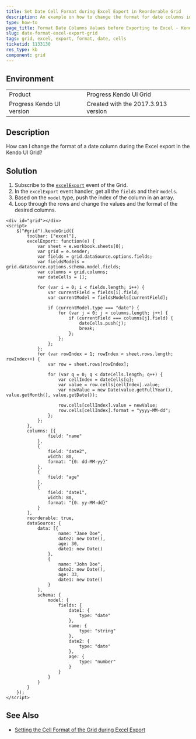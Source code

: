 ```yaml
---
title: Set Date Cell Format during Excel Export in Reorderable Grid
description: An example on how to change the format for date columns in a reorderable, dynamic Kendo UI Grid.
type: how-to
page_title: Format Date Columns Values before Exporting to Excel - Kendo UI Grid for jQuery
slug: date-format-excel-export-grid
tags: grid, excel, export, format, date, cells
ticketid: 1133130
res_type: kb
component: grid
---
```


## Environment

<table>
 <tr>
  <td>Product</td>
  <td>Progress Kendo UI Grid</td>
 </tr>
 <tr>
  <td>Progress Kendo UI version</td>
  <td>Created with the 2017.3.913 version</td>
 </tr>
</table>

## Description

How can I change the format of a date column during the Excel export in the Kendo UI Grid?

## Solution

1. Subscribe to the [`excelExport`](https://docs.telerik.com/kendo-ui/api/javascript/ui/grid/events/excelexport) event of the Grid.
1. In the `excelExport` event handler, get all the `fields` and their `models`.
1. Based on the `model` type, push the index of the column in an array.
1. Loop through the rows and change the values and the format of the desired columns.

```dojo
<div id="grid"></div>
<script>
    $("#grid").kendoGrid({
        toolbar: ["excel"],
        excelExport: function(e) {
            var sheet = e.workbook.sheets[0];
            var grid = e.sender;
            var fields = grid.dataSource.options.fields;
            var fieldsModels = grid.dataSource.options.schema.model.fields;
            var columns = grid.columns;
            var dateCells = [];

            for (var i = 0; i < fields.length; i++) {
                var currentField = fields[i].field;
                var currentModel = fieldsModels[currentField];

                if (currentModel.type === "date") {
                    for (var j = 0; j < columns.length; j++) {
                        if (currentField === columns[j].field) {
                            dateCells.push(j);
                            break;
                        };
                    };
                };
            };
            for (var rowIndex = 1; rowIndex < sheet.rows.length; rowIndex++) {
                var row = sheet.rows[rowIndex];

                for (var q = 0; q < dateCells.length; q++) {
                    var cellIndex = dateCells[q];
                    var value = row.cells[cellIndex].value;
                    var newValue = new Date(value.getFullYear(), value.getMonth(), value.getDate());

                    row.cells[cellIndex].value = newValue;
                    row.cells[cellIndex].format = "yyyy-MM-dd";
                };
            };
        },
        columns: [{
                field: "name"
            },
            {
                field: "date2",
                width: 80,
                format: "{0: dd-MM-yy}"
            },
            {
                field: "age"
            },
            {
                field: "date1",
                width: 80,
                format: "{0: yy-MM-dd}"
            }
        ],
        reorderable: true,
        dataSource: {
            data: [{
                    name: "Jane Doe",
                    date2: new Date(),
                    age: 30,
                    date1: new Date()
                },
                {
                    name: "John Doe",
                    date2: new Date(),
                    age: 33,
                    date1: new Date()
                }
            ],
            schema: {
                model: {
                    fields: {
                        date1: {
                            type: "date"
                        },
                        name: {
                            type: "string"
                        },
                        date2: {
                            type: "date"
                        },
                        age: {
                            type: "number"
                        }
                    }
                }
            }
        }
    });
</script>
```

## See Also

* [Setting the Cell Format of the Grid during Excel Export](https://docs.telerik.com/kendo-ui/controls/data-management/grid/how-to/excel/cell-format)
